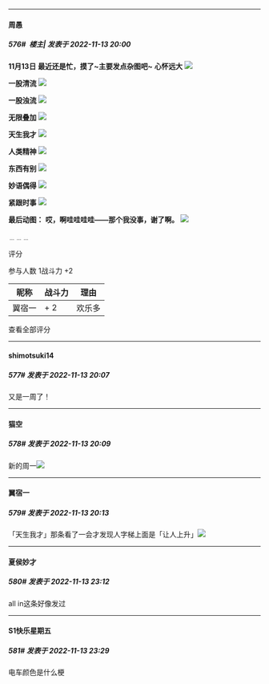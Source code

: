 

*****

####  周愚  
##### 576#         楼主| 发表于 2022-11-13 20:00

<strong>11月13日</strong>
<strong>最近还是忙，摸了~主要发点杂图吧~</strong>
<strong>
</strong>
<strong>心怀远大</strong>
<strong><img src="https://p.sda1.dev/8/7a50f0bd3c6621e0edcb0c5f014d3b57/dream.jpg" referrerpolicy="no-referrer"></strong>

<strong>一股清流</strong>
<strong><img src="https://p.sda1.dev/8/cf1f7373be5a27e10a73d1d9446fbca1/meow.png" referrerpolicy="no-referrer"></strong>

<strong>一股浊流</strong>
<strong><img src="https://p.sda1.dev/8/d3f011cbe7d1ca3e49d0ec13ee629a4b/meow2.jpg" referrerpolicy="no-referrer"></strong>

<strong>无限叠加</strong>
<strong><img src="https://p.sda1.dev/8/475201d89d075b9bfdc3710ebd1d0ca8/retrans.png" referrerpolicy="no-referrer"></strong>

<strong>天生我才</strong>
<strong><img src="https://p.sda1.dev/8/790b1d9cc3a60c048b5f8e58b9c8bd3b/poker.jpg" referrerpolicy="no-referrer"></strong>

<strong>人类精神</strong>
<strong><img src="https://p.sda1.dev/8/f6b6b2c017abbef6b2587efddbe6f4ca/robot.png" referrerpolicy="no-referrer"></strong>

<strong>东西有别</strong>
<strong><img src="https://p.sda1.dev/8/10d9e00becd616bbbee6b3ea26a3853c/bubble.jpg" referrerpolicy="no-referrer"></strong>

<strong>妙语偶得</strong>
<strong><img src="https://p.sda1.dev/8/2ee66c7a7c057581f977b0ae51dcc110/sets.png" referrerpolicy="no-referrer"></strong>

<strong>紧跟时事</strong>
<strong><img src="https://p.sda1.dev/8/f3d0500ec5eed0a4b4f1dca20e78a282/trolley.jpg" referrerpolicy="no-referrer"></strong>

<strong>最后动图：</strong>
<strong>哎，啊哇哇哇哇——那个我没事，谢了啊。</strong>
<img src="https://p.sda1.dev/8/8e8e0be8599ee25d6cac0750fed31347/fall.gif" referrerpolicy="no-referrer">

﹍﹍﹍

评分

 参与人数 1战斗力 +2

|昵称|战斗力|理由|
|----|---|---|
| 翼宿一| + 2|欢乐多|

查看全部评分

*****

####  shimotsuki14  
##### 577#       发表于 2022-11-13 20:07

又是一周了！

*****

####  猫空  
##### 578#       发表于 2022-11-13 20:09

新的周一<img src="https://static.saraba1st.com/image/smiley/face2017/138.png" referrerpolicy="no-referrer">



*****

####  翼宿一  
##### 579#       发表于 2022-11-13 20:13

「天生我才」那条看了一会才发现人字梯上面是「让人上升」<img src="https://static.saraba1st.com/image/smiley/face2017/068.png" referrerpolicy="no-referrer">



*****

####  夏侯妙才  
##### 580#       发表于 2022-11-13 23:12

all in这条好像发过



*****

####  S1快乐星期五  
##### 581#       发表于 2022-11-13 23:29

电车颜色是什么梗

